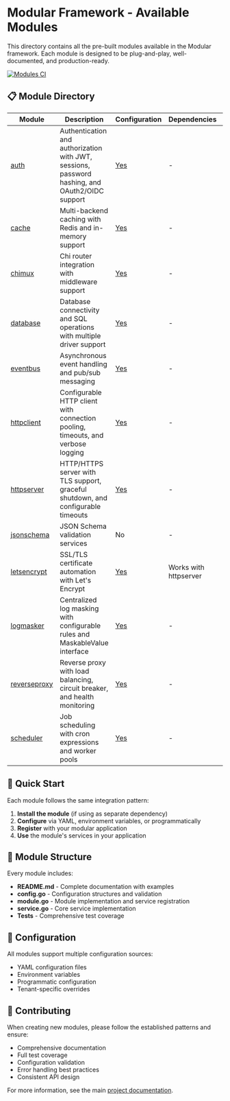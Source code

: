 # Modular Framework - Available Modules

This directory contains all the pre-built modules available in the Modular framework. Each module is designed to be plug-and-play, well-documented, and production-ready.

[![Modules CI](https://github.com/CrisisTextLine/modular/actions/workflows/modules-ci.yml/badge.svg)](https://github.com/CrisisTextLine/modular/actions/workflows/modules-ci.yml)

## 📋 Module Directory

| Module                     | Description                              | Configuration | Dependencies                           | Go Docs |
|----------------------------|------------------------------------------|---------------|----------------------------------------|---------|
| [auth](./auth)             | Authentication and authorization with JWT, sessions, password hashing, and OAuth2/OIDC support | [Yes](./auth/config.go) | - | [![Go Reference](https://pkg.go.dev/badge/github.com/CrisisTextLine/modular/modules/auth.svg)](https://pkg.go.dev/github.com/CrisisTextLine/modular/modules/auth) |
| [cache](./cache)           | Multi-backend caching with Redis and in-memory support | [Yes](./cache/config.go) | - | [![Go Reference](https://pkg.go.dev/badge/github.com/CrisisTextLine/modular/modules/cache.svg)](https://pkg.go.dev/github.com/CrisisTextLine/modular/modules/cache) |
| [chimux](./chimux)         | Chi router integration with middleware support | [Yes](./chimux/config.go) | - | [![Go Reference](https://pkg.go.dev/badge/github.com/CrisisTextLine/modular/modules/chimux.svg)](https://pkg.go.dev/github.com/CrisisTextLine/modular/modules/chimux) |
| [database](./database)     | Database connectivity and SQL operations with multiple driver support | [Yes](./database/config.go) | - | [![Go Reference](https://pkg.go.dev/badge/github.com/CrisisTextLine/modular/modules/database.svg)](https://pkg.go.dev/github.com/CrisisTextLine/modular/modules/database) |
| [eventbus](./eventbus)     | Asynchronous event handling and pub/sub messaging | [Yes](./eventbus/config.go) | - | [![Go Reference](https://pkg.go.dev/badge/github.com/CrisisTextLine/modular/modules/eventbus.svg)](https://pkg.go.dev/github.com/CrisisTextLine/modular/modules/eventbus) |
| [httpclient](./httpclient) | Configurable HTTP client with connection pooling, timeouts, and verbose logging | [Yes](./httpclient/config.go) | - | [![Go Reference](https://pkg.go.dev/badge/github.com/CrisisTextLine/modular/modules/httpclient.svg)](https://pkg.go.dev/github.com/CrisisTextLine/modular/modules/httpclient) |
| [httpserver](./httpserver) | HTTP/HTTPS server with TLS support, graceful shutdown, and configurable timeouts | [Yes](./httpserver/config.go) | - | [![Go Reference](https://pkg.go.dev/badge/github.com/CrisisTextLine/modular/modules/httpserver.svg)](https://pkg.go.dev/github.com/CrisisTextLine/modular/modules/httpserver) |
| [jsonschema](./jsonschema) | JSON Schema validation services | No | - | [![Go Reference](https://pkg.go.dev/badge/github.com/CrisisTextLine/modular/modules/jsonschema.svg)](https://pkg.go.dev/github.com/CrisisTextLine/modular/modules/jsonschema) |
| [letsencrypt](./letsencrypt) | SSL/TLS certificate automation with Let's Encrypt | [Yes](./letsencrypt/config.go) | Works with httpserver | [![Go Reference](https://pkg.go.dev/badge/github.com/CrisisTextLine/modular/modules/letsencrypt.svg)](https://pkg.go.dev/github.com/CrisisTextLine/modular/modules/letsencrypt) |
| [logmasker](./logmasker) | Centralized log masking with configurable rules and MaskableValue interface | [Yes](./logmasker/module.go) | - | [![Go Reference](https://pkg.go.dev/badge/github.com/CrisisTextLine/modular/modules/logmasker.svg)](https://pkg.go.dev/github.com/CrisisTextLine/modular/modules/logmasker) |
| [reverseproxy](./reverseproxy) | Reverse proxy with load balancing, circuit breaker, and health monitoring | [Yes](./reverseproxy/config.go) | - | [![Go Reference](https://pkg.go.dev/badge/github.com/CrisisTextLine/modular/modules/reverseproxy.svg)](https://pkg.go.dev/github.com/CrisisTextLine/modular/modules/reverseproxy) |
| [scheduler](./scheduler)   | Job scheduling with cron expressions and worker pools | [Yes](./scheduler/config.go) | - | [![Go Reference](https://pkg.go.dev/badge/github.com/CrisisTextLine/modular/modules/scheduler.svg)](https://pkg.go.dev/github.com/CrisisTextLine/modular/modules/scheduler) |

## 🚀 Quick Start

Each module follows the same integration pattern:

1. **Install the module** (if using as separate dependency)
2. **Configure** via YAML, environment variables, or programmatically
3. **Register** with your modular application
4. **Use** the module's services in your application

## 📖 Module Structure

Every module includes:
- **README.md** - Complete documentation with examples
- **config.go** - Configuration structures and validation
- **module.go** - Module implementation and service registration
- **service.go** - Core service implementation
- **Tests** - Comprehensive test coverage

## 🔧 Configuration

All modules support multiple configuration sources:
- YAML configuration files
- Environment variables
- Programmatic configuration
- Tenant-specific overrides

## 🤝 Contributing

When creating new modules, please follow the established patterns and ensure:
- Comprehensive documentation
- Full test coverage
- Configuration validation
- Error handling best practices
- Consistent API design

For more information, see the main [project documentation](../README.md).
